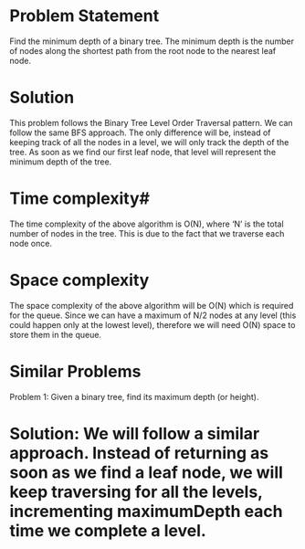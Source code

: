 # Problem Statement
Find the minimum depth of a binary tree. 
The minimum depth is the number of nodes along the shortest path from the root node to the nearest leaf node.

# Solution
This problem follows the Binary Tree Level Order Traversal pattern. We can follow the same BFS approach. The only difference will be, instead of keeping track of all the nodes in a level, we will only track the depth of the tree. As soon as we find our first leaf node, that level will represent the minimum depth of the tree.

# Time complexity#
The time complexity of the above algorithm is O(N), where ‘N’ is the total number of nodes in the tree. This is due to the fact that we traverse each node once.

# Space complexity
The space complexity of the above algorithm will be O(N) which is required for the queue. Since we can have a maximum of N/2 nodes at any level (this could happen only at the lowest level), therefore we will need O(N) space to store them in the queue.

# Similar Problems
Problem 1: Given a binary tree, find its maximum depth (or height).

# Solution: We will follow a similar approach. Instead of returning as soon as we find a leaf node, we will keep traversing for all the levels, incrementing maximumDepth each time we complete a level. 

